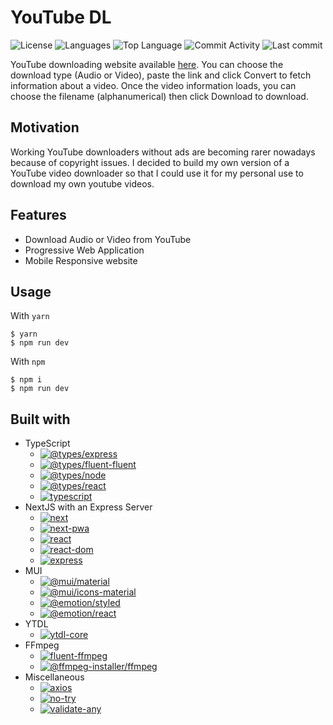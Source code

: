 # YouTube DL

![License](https://img.shields.io/github/license/zS1L3NT/web-next-youtubedl?style=for-the-badge) ![Languages](https://img.shields.io/github/languages/count/zS1L3NT/web-next-youtubedl?style=for-the-badge) ![Top Language](https://img.shields.io/github/languages/top/zS1L3NT/web-next-youtubedl?style=for-the-badge) ![Commit Activity](https://img.shields.io/github/commit-activity/y/zS1L3NT/web-next-youtubedl?style=for-the-badge) ![Last commit](https://img.shields.io/github/last-commit/zS1L3NT/web-next-youtubedl?style=for-the-badge)

YouTube downloading website available [here](https://youtubedl.zectan.com/).
You can choose the download type (Audio or Video), paste the link and click Convert to fetch information about a video.
Once the video information loads, you can choose the filename (alphanumerical) then click Download to download.

## Motivation

Working YouTube downloaders without ads are becoming rarer nowadays because of copyright issues. I decided to build my own version of a YouTube video downloader so that I could use it for my personal use to download my own youtube videos.

## Features

-   Download Audio or Video from YouTube
-   Progressive Web Application
-   Mobile Responsive website

## Usage

With `yarn`

```
$ yarn
$ npm run dev
```

With `npm`

```
$ npm i
$ npm run dev
```

## Built with

-   TypeScript
    -   [![@types/express](https://img.shields.io/github/package-json/dependency-version/zS1L3NT/web-next-youtubedl/dev/@types/express?style=flat-square)](https://npmjs.com/package/@types/express)
    -   [![@types/fluent-fluent](https://img.shields.io/github/package-json/dependency-version/zS1L3NT/web-next-youtubedl/dev/@types/fluent-ffmpeg?style=flat-square)](https://npmjs.com/package/@types/fluent-fluent)
    -   [![@types/node](https://img.shields.io/github/package-json/dependency-version/zS1L3NT/web-next-youtubedl/dev/@types/node?style=flat-square)](https://npmjs.com/package/@types/node)
    -   [![@types/react](https://img.shields.io/github/package-json/dependency-version/zS1L3NT/web-next-youtubedl/dev/@types/react?style=flat-square)](https://npmjs.com/package/@types/react)
    -   [![typescript](https://img.shields.io/github/package-json/dependency-version/zS1L3NT/web-next-youtubedl/dev/typescript?style=flat-square)](https://npmjs.com/package/typescript)
-   NextJS with an Express Server
    -   [![next](https://img.shields.io/github/package-json/dependency-version/zS1L3NT/web-next-youtubedl/next?style=flat-square)](https://npmjs.com/package/next)
    -   [![next-pwa](https://img.shields.io/github/package-json/dependency-version/zS1L3NT/web-next-youtubedl/next-pwa?style=flat-square)](https://npmjs.com/package/next-pwa)
    -   [![react](https://img.shields.io/github/package-json/dependency-version/zS1L3NT/web-next-youtubedl/react?style=flat-square)](https://npmjs.com/package/react)
    -   [![react-dom](https://img.shields.io/github/package-json/dependency-version/zS1L3NT/web-next-youtubedl/react-dom?style=flat-square)](https://npmjs.com/package/react-dom)
    -   [![express](https://img.shields.io/github/package-json/dependency-version/zS1L3NT/web-next-youtubedl/express?style=flat-square)](https://npmjs.com/package/express)
-   MUI
    -   [![@mui/material](https://img.shields.io/github/package-json/dependency-version/zS1L3NT/web-next-youtubedl/@mui/material?style=flat-square)](https://npmjs.com/package/@mui/material)
    -   [![@mui/icons-material](https://img.shields.io/github/package-json/dependency-version/zS1L3NT/web-next-youtubedl/@mui/icons-material?style=flat-square)](https://npmjs.com/package/@mui/icons-material)
    -   [![@emotion/styled](https://img.shields.io/github/package-json/dependency-version/zS1L3NT/web-next-youtubedl/@emotion/styled?style=flat-square)](https://npmjs.com/package/@emotion/styled)
    -   [![@emotion/react](https://img.shields.io/github/package-json/dependency-version/zS1L3NT/web-next-youtubedl/@emotion/react?style=flat-square)](https://npmjs.com/package/@emotion/react)
-   YTDL
    -   [![ytdl-core](https://img.shields.io/github/package-json/dependency-version/zS1L3NT/web-next-youtubedl/ytdl-core?style=flat-square)](https://npmjs.com/package/ytdl-core)
-   FFmpeg
    -   [![fluent-ffmpeg](https://img.shields.io/github/package-json/dependency-version/zS1L3NT/web-next-youtubedl/fluent-ffmpeg?style=flat-square)](https://npmjs.com/package/fluent-ffmpeg)
    -   [![@ffmpeg-installer/ffmpeg](https://img.shields.io/github/package-json/dependency-version/zS1L3NT/web-next-youtubedl/@ffmpeg-installer/ffmpeg?style=flat-square)](https://npmjs.com/package/@ffmpeg-installer/ffmpeg)
-   Miscellaneous
    -   [![axios](https://img.shields.io/github/package-json/dependency-version/zS1L3NT/web-next-youtubedl/axios?style=flat-square)](https://npmjs.com/package/axios)
    -   [![no-try](https://img.shields.io/github/package-json/dependency-version/zS1L3NT/web-next-youtubedl/no-try?style=flat-square)](https://npmjs.com/package/no-try)
    -   [![validate-any](https://img.shields.io/github/package-json/dependency-version/zS1L3NT/web-next-youtubedl/validate-any?style=flat-square)](https://npmjs.com/package/validate-any)
